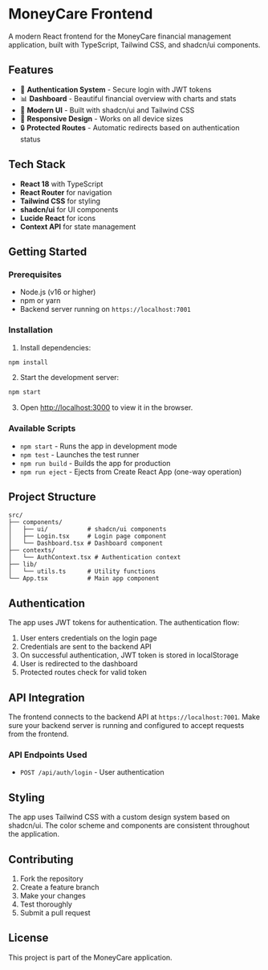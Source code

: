 # MoneyCare Frontend

A modern React frontend for the MoneyCare financial management application, built with TypeScript, Tailwind CSS, and shadcn/ui components.

## Features

- 🔐 **Authentication System** - Secure login with JWT tokens
- 📊 **Dashboard** - Beautiful financial overview with charts and stats
- 🎨 **Modern UI** - Built with shadcn/ui and Tailwind CSS
- 📱 **Responsive Design** - Works on all device sizes
- 🔒 **Protected Routes** - Automatic redirects based on authentication status

## Tech Stack

- **React 18** with TypeScript
- **React Router** for navigation
- **Tailwind CSS** for styling
- **shadcn/ui** for UI components
- **Lucide React** for icons
- **Context API** for state management

## Getting Started

### Prerequisites

- Node.js (v16 or higher)
- npm or yarn
- Backend server running on `https://localhost:7001`

### Installation

1. Install dependencies:
```bash
npm install
```

2. Start the development server:
```bash
npm start
```

3. Open [http://localhost:3000](http://localhost:3000) to view it in the browser.

### Available Scripts

- `npm start` - Runs the app in development mode
- `npm test` - Launches the test runner
- `npm run build` - Builds the app for production
- `npm run eject` - Ejects from Create React App (one-way operation)

## Project Structure

```
src/
├── components/
│   ├── ui/           # shadcn/ui components
│   ├── Login.tsx     # Login page component
│   └── Dashboard.tsx # Dashboard component
├── contexts/
│   └── AuthContext.tsx # Authentication context
├── lib/
│   └── utils.ts      # Utility functions
└── App.tsx           # Main app component
```

## Authentication

The app uses JWT tokens for authentication. The authentication flow:

1. User enters credentials on the login page
2. Credentials are sent to the backend API
3. On successful authentication, JWT token is stored in localStorage
4. User is redirected to the dashboard
5. Protected routes check for valid token

## API Integration

The frontend connects to the backend API at `https://localhost:7001`. Make sure your backend server is running and configured to accept requests from the frontend.

### API Endpoints Used

- `POST /api/auth/login` - User authentication

## Styling

The app uses Tailwind CSS with a custom design system based on shadcn/ui. The color scheme and components are consistent throughout the application.

## Contributing

1. Fork the repository
2. Create a feature branch
3. Make your changes
4. Test thoroughly
5. Submit a pull request

## License

This project is part of the MoneyCare application.
